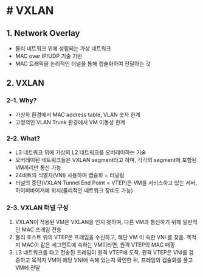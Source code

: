 # # VXLAN



## 1. Network Overlay  

- 물리 네트워크 위에 성립되는 가상 네트워크
- MAC over IP/UDP 기술 기반
- MAC 트래픽을 논리적인 터널을 통해 캡슐화하여 전달하는 것



## 2. VXLAN

### 2-1. Why?

- 가상화 환경에서  MAC address table, VLAN 숫자 한계
- 고정적인 VLAN Trunk 환경에서  VM 이동성 한계



### 2-2. What?

- L3 네트워크 위에 가상의 L2 네트워크를 오버레이하는 기술
- 오버레이된 네트워크들은 VXLAN  segment라고 하며, 각각의 segment에 포함된 VM끼리만 통신 가능
- 24비트의 식별자(VNI) 사용하여 캡슐화 = 터널링
- 터널의 종단(VXLAN Tunnel End Point = VTEP)은 VM을 서비스하고 있는 서버, 하이퍼바이저에 위치(물리적인 네트워크 장비도 가능)

 

### 2-3. VXLAN 터널 구성

1. VXLAN이 적용된 VM은 VXLAN을 인지 못하며, 다른 VM과 통신하기 위해 일반적인 MAC 프레임 전송
2. 물리 호스트 위의 VTEP은 프레임을 수신하고, 해단 VM 이 속한 VNI 를 찾음. 목적지 MAC이 같은 세그먼트에 속하는 VM이라면, 원격 VTEP의 MAC 매핑
3. L3 네트워크를 타고 전송된 프레임이 원격 VTEP에 도착. 원격 VTEP은 VNI를 검증하고 목적지 VM이 해당 VNI에 속해 있는지 확인한 뒤, 프레임의 캡슐화를 풀고 VM에 전달


